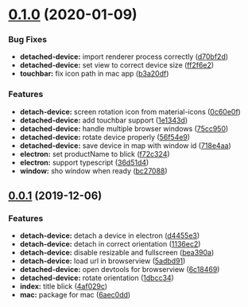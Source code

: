 # [0.1.0](https://github.com/blick-dev/blick/compare/v0.0.1...v0.1.0) (2020-01-09)


### Bug Fixes

* **detached-device:** import renderer process correctly ([d70bf2d](https://github.com/blick-dev/blick/commit/d70bf2dd981f06d88efbcb51bb9e7df3d57b9728))
* **detached-device:** set view to correct device size ([ff2f6e2](https://github.com/blick-dev/blick/commit/ff2f6e22fd4e4abafaf9fb6c66ab1cf90cd85b9f))
* **touchbar:** fix icon path in mac app ([b3a20df](https://github.com/blick-dev/blick/commit/b3a20df1de069003e146f7b7f078469b70b5697c))


### Features

* **detach-device:** screen rotation icon from material-icons ([0c60e0f](https://github.com/blick-dev/blick/commit/0c60e0fbf0e0a30ac2ed5faf57b841afcc17d7ae))
* **detached-device:** add touchbar support ([1e1343d](https://github.com/blick-dev/blick/commit/1e1343dcb0bdf6480df31c761a88080c53b414b5))
* **detached-device:** handle multiple browser windows ([75cc950](https://github.com/blick-dev/blick/commit/75cc9500bd755261e64aaf29f1b69c701d5c704f))
* **detached-device:** rotate device properly ([56f54e9](https://github.com/blick-dev/blick/commit/56f54e98caf241b9a483fca27d1b0e186905fc2d))
* **detached-device:** save device in map with window id ([718e4aa](https://github.com/blick-dev/blick/commit/718e4aa452ce7287341644792c9f47438df8eedf))
* **electron:** set productName to blick ([f72c324](https://github.com/blick-dev/blick/commit/f72c324163f4a9ed7387a0c75cd85b30b062a920))
* **electron:** support typescript ([36d51d4](https://github.com/blick-dev/blick/commit/36d51d4e89ecb886938a96f3b49e94b1ff1089a4))
* **window:** sho window when ready ([bc27088](https://github.com/blick-dev/blick/commit/bc2708805a03c366613d7abe2d869fffb333068b))



## [0.0.1](https://github.com/blick-dev/blick/compare/d4455e36dad5773e9c2fea03c399a480b95ad8bf...v0.0.1) (2019-12-06)


### Features

* **detach-device:** detach a device in electron ([d4455e3](https://github.com/blick-dev/blick/commit/d4455e36dad5773e9c2fea03c399a480b95ad8bf))
* **detach-device:** detach in correct orientation ([1136ec2](https://github.com/blick-dev/blick/commit/1136ec24a794243fe9f95ad428a05eb2680e8f77))
* **detach-device:** disable resizable and fullscreen ([bea390a](https://github.com/blick-dev/blick/commit/bea390aeca5228829997b4d2b240aacb5565b913))
* **detach-device:** load url in browserview ([5adbd91](https://github.com/blick-dev/blick/commit/5adbd91da097e800017ec87f198dc904a9d1fe71))
* **detached-device:** open devtools for browserview ([6c18469](https://github.com/blick-dev/blick/commit/6c18469b6306d3cab5cd7d90f1be177c0d77adb6))
* **detached-device:** rotate orientation ([1dbcc34](https://github.com/blick-dev/blick/commit/1dbcc34462aae5dfe930800d73c4ebb3c4564692))
* **index:** title blick ([4af029c](https://github.com/blick-dev/blick/commit/4af029cf7b7db97a9982f524898995f7ebaa3917))
* **mac:** package for mac ([6aec0dd](https://github.com/blick-dev/blick/commit/6aec0ddec0d666a39d670a436f4006e15179c938))



